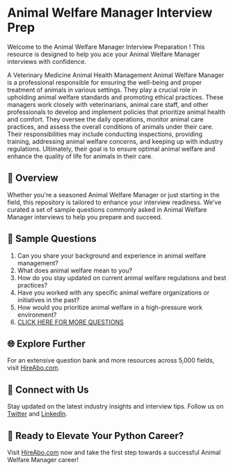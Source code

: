 # Animal Welfare Manager Interview Prep

Welcome to the Animal Welfare Manager Interview Preparation ! This resource is designed to help you ace your Animal Welfare Manager interviews with confidence.

A Veterinary Medicine Animal Health Management Animal Welfare Manager is a professional responsible for ensuring the well-being and proper treatment of animals in various settings. They play a crucial role in upholding animal welfare standards and promoting ethical practices. These managers work closely with veterinarians, animal care staff, and other professionals to develop and implement policies that prioritize animal health and comfort. They oversee the daily operations, monitor animal care practices, and assess the overall conditions of animals under their care. Their responsibilities may include conducting inspections, providing training, addressing animal welfare concerns, and keeping up with industry regulations. Ultimately, their goal is to ensure optimal animal welfare and enhance the quality of life for animals in their care.

## 🚀 Overview

Whether you're a seasoned Animal Welfare Manager or just starting in the field, this repository is tailored to enhance your interview readiness. We've curated a set of sample questions commonly asked in Animal Welfare Manager interviews to help you prepare and succeed.

## 📝 Sample Questions

1. Can you share your background and experience in animal welfare management?
2. What does animal welfare mean to you?
3. How do you stay updated on current animal welfare regulations and best practices?
4. Have you worked with any specific animal welfare organizations or initiatives in the past?
5. How would you prioritize animal welfare in a high-pressure work environment?
6. [CLICK HERE FOR MORE QUESTIONS](https://hireabo.com/job/24_3_10/Animal%20Welfare%20Manager)

## 🌐 Explore Further

For an extensive question bank and more resources across 5,000 fields, visit [HireAbo.com](https://www.hireabo.com).

## 📱 Connect with Us

Stay updated on the latest industry insights and interview tips. Follow us on [Twitter](https://twitter.com/hireabo) and [LinkedIn](https://www.linkedin.com/in/hire-abo-3609972a8/).

## 🚀 Ready to Elevate Your Python Career?

Visit [HireAbo.com](https://www.hireabo.com) now and take the first step towards a successful Animal Welfare Manager career!